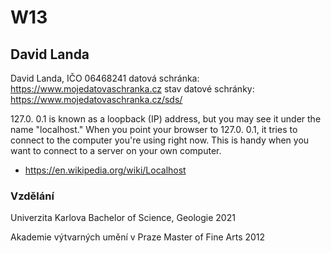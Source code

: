 # W13

## David Landa

David Landa, IČO 06468241
datová schránka: <https://www.mojedatovaschranka.cz>
stav datové schránky: <https://www.mojedatovaschranka.cz/sds/>

127.0. 0.1 is known as a loopback (IP) address, but you may see it under the name "localhost."
When you point your browser to 127.0. 0.1, it tries to connect to the computer you're using right now.
This is handy when you want to connect to a server on your own computer.

- <https://en.wikipedia.org/wiki/Localhost>

### Vzdělání

Univerzita Karlova
Bachelor of Science, Geologie
2021

Akademie výtvarných umění v Praze
Master of Fine Arts
2012
